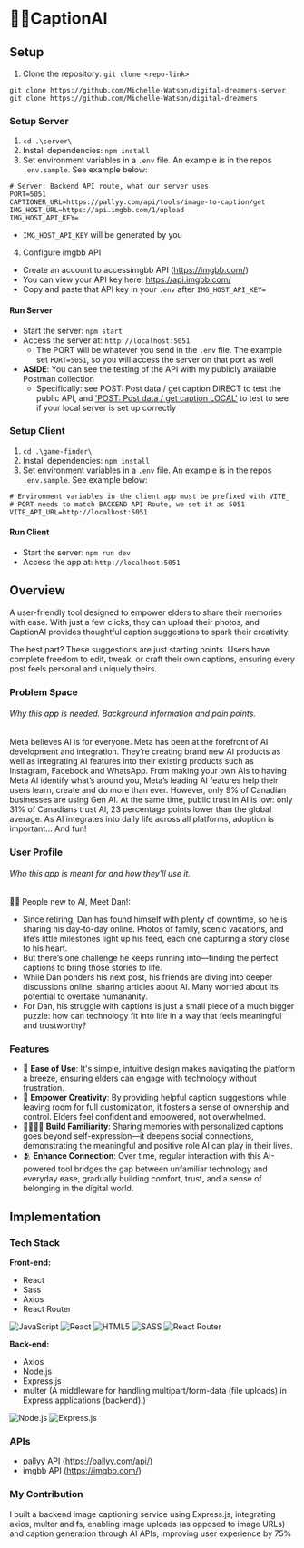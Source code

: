 # 🤳🏾CaptionAI

## Setup

1. Clone the repository: `git clone <repo-link>`

```
git clone https://github.com/Michelle-Watson/digital-dreamers-server
git clone https://github.com/Michelle-Watson/digital-dreamers
```

### Setup Server

1. `cd .\server\`
2. Install dependencies: `npm install`
3. Set environment variables in a `.env` file. An example is in the repos `.env.sample`. See example below:

```
# Server: Backend API route, what our server uses
PORT=5051
CAPTIONER_URL=https://pallyy.com/api/tools/image-to-caption/get
IMG_HOST_URL=https://api.imgbb.com/1/upload
IMG_HOST_API_KEY=
```

- `IMG_HOST_API_KEY` will be generated by you

4. Configure imgbb API

- Create an account to accessimgbb API (https://imgbb.com/)
- You can view your API key here: https://api.imgbb.com/
- Copy and paste that API key in your `.env` after `IMG_HOST_API_KEY=`

#### Run Server

- Start the server: `npm start`
- Access the server at: `http://localhost:5051`
  - The PORT will be whatever you send in the `.env` file. The example set `PORT=5051`, so you will access the server on that port as well
- **ASIDE**: You can see the testing of the API with my publicly available Postman collection
  - Specifically: see POST: Post data / get caption DIRECT to test the public API, and ['POST: Post data / get caption LOCAL'](https://www.postman.com/aerospace-architect-73612045/workspace/industry/collection/37613824-3bb7811b-7dca-4b6e-81c6-949e636b3acb?action=share&creator=37613824) to test to see if your local server is set up correctly

### Setup Client

1. `cd .\game-finder\`
2. Install dependencies: `npm install`
3. Set environment variables in a `.env` file. An example is in the repos `.env.sample`. See example below:

```
# Environment variables in the client app must be prefixed with VITE_
# PORT needs to match BACKEND API Route, we set it as 5051
VITE_API_URL=http://localhost:5051
```

#### Run Client

- Start the server: `npm run dev`
- Access the app at: `http://localhost:5051`

## Overview

A user-friendly tool designed to empower elders to share their memories with ease. With just a few clicks, they can upload their photos, and CaptionAI provides thoughtful caption suggestions to spark their creativity.  

The best part? These suggestions are just starting points. Users have complete freedom to edit, tweak, or craft their own captions, ensuring every post feels personal and uniquely theirs.


### Problem Space

###### Why this app is needed. Background information and pain points.

Meta believes AI is for everyone. Meta has been at the forefront of AI development and integration. They’re creating brand new AI products as well as integrating AI features into their existing products such as Instagram, Facebook and WhatsApp. From making your own AIs to having Meta AI identify what’s around you, Meta’s leading AI features help their users learn, create and do more than ever. However, only 9% of Canadian businesses are using Gen AI. At the same time, public trust in AI is low: only 31% of Canadians trust AI, 23 percentage points lower than the global average. As AI integrates into daily life across all platforms, adoption is important… And fun!

### User Profile

###### Who this app is meant for and how they'll use it.

🧓🏾 People new to AI, Meet Dan!:

- Since retiring, Dan has found himself with plenty of downtime, so he is sharing his day-to-day online. Photos of family, scenic vacations, and life’s little milestones light up his feed, each one capturing a story close to his heart.
- But there’s one challenge he keeps running into—finding the perfect captions to bring those stories to life.
- While Dan ponders his next post, his friends are diving into deeper discussions online, sharing articles about AI. Many worried about its potential to overtake humananity.
- For Dan, his struggle with captions is just a small piece of a much bigger puzzle: how can technology fit into life in a way that feels meaningful and trustworthy?


### Features

- 📲 **Ease of Use**: It's simple, intuitive design makes navigating the platform a breeze, ensuring elders can engage with technology without frustration.
- 🎨 **Empower Creativity**: By providing helpful caption suggestions while leaving room for full customization, it fosters a sense of ownership and control. Elders feel confident and empowered, not overwhelmed. 
- 🫱🏾‍🫲🏾 **Build Familiarity**: Sharing memories with personalized captions goes beyond self-expression—it deepens social connections, demonstrating the meaningful and positive role AI can play in their lives.
- 🫂 **Enhance Connection**: Over time, regular interaction with this AI-powered tool bridges the gap between unfamiliar technology and everyday ease, gradually building comfort, trust, and a sense of belonging in the digital world.



## Implementation

### Tech Stack

**Front-end:**
- React
- Sass
- Axios
- React Router

![JavaScript](https://img.shields.io/badge/JavaScript-F7DF1E?style=for-the-badge&logo=javascript&logoColor=black)
![React](https://img.shields.io/badge/React-61DAFB?style=for-the-badge&logo=react&logoColor=black)
![HTML5](https://img.shields.io/badge/HTML5-E34F26?style=for-the-badge&logo=html5&logoColor=white)
![SASS](https://img.shields.io/badge/SASS-CC6699?style=for-the-badge&logo=sass&logoColor=white)
![React Router](https://img.shields.io/badge/React_Router-CA4245?style=for-the-badge&logo=react-router&logoColor=white)



**Back-end:**
- Axios
- Node.js
- Express.js
- multer (A middleware for handling multipart/form-data (file uploads) in Express applications (backend).)

![Node.js](https://img.shields.io/badge/Node.js-339933?style=for-the-badge&logo=nodedotjs&logoColor=white)
![Express.js](https://img.shields.io/badge/Express.js-404d59?style=for-the-badge&logo=express&logoColor=white)


### APIs

- pallyy API (https://pallyy.com/api/)
- imgbb API (https://imgbb.com/)

### My Contribution

I built a backend image captioning service using Express.js, integrating axios, multer and fs, enabling image uploads (as opposed to image URLs) and caption generation through AI APIs, improving user experience by 75%
